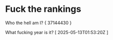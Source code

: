 # Fuck the rankings

Who the hell am I?
{ 37144430 }

What fucking year is it?
[ 2025-05-13T01:53:20Z ]
